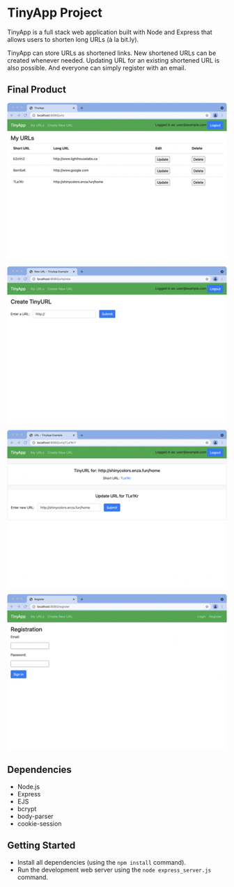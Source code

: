 # TinyApp Project

TinyApp is a full stack web application built with Node and Express that allows users to shorten long URLs (à la bit.ly).

TinyApp can store URLs as shortened links. New shortened URLs can be created whenever needed. Updating URL for an existing shortened URL is also possible. And everyone can simply register with an email.

## Final Product

!["TinyApp can store URLs as shortened links."](https://github.com/BosiC0015/tinyapp/blob/master/docs/urls.png)

!["New shortened URLs can be created whenever needed."](https://github.com/BosiC0015/tinyapp/blob/master/docs/create.png)

!["Updating URL for an existing shortened URL is also possible."](https://github.com/BosiC0015/tinyapp/blob/master/docs/update.png)

!["Everyone can simply register with an email."](https://github.com/BosiC0015/tinyapp/blob/master/docs/register.png)

## Dependencies

- Node.js
- Express
- EJS
- bcrypt
- body-parser
- cookie-session

## Getting Started

- Install all dependencies (using the `npm install` command).
- Run the development web server using the `node express_server.js` command.